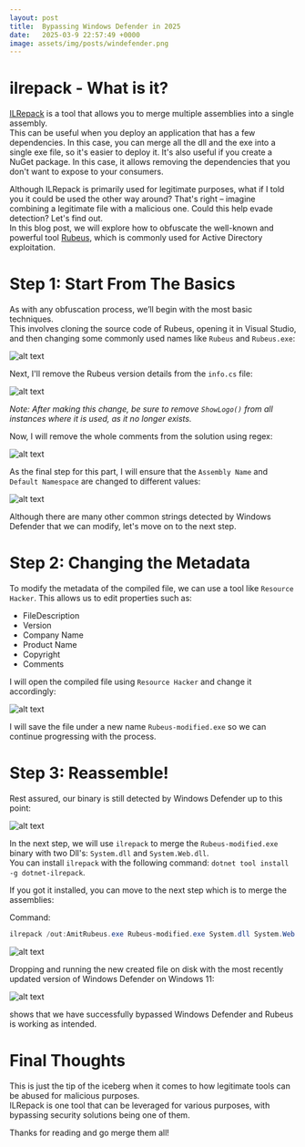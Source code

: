```yaml
---
layout: post
title:  Bypassing Windows Defender in 2025
date:   2025-03-9 22:57:49 +0000
image: assets/img/posts/windefender.png
---
```


# ilrepack - What is it?

[ILRepack](https://github.com/gluck/il-repack) is a tool that allows you to merge multiple assemblies into a single assembly.<br>
This can be useful when you deploy an application that has a few dependencies. In this case, you can merge all the dll and the exe into a single exe file, so it's easier to deploy it. It's also useful if you create a NuGet package. In this case, it allows removing the dependencies that you don't want to expose to your consumers.

Although ILRepack is primarily used for legitimate purposes, what if I told you it could be used the other way around? That's right – imagine combining a legitimate file with a malicious one. Could this help evade detection? Let's find out.<br>
In this blog post, we will explore how to obfuscate the well-known and powerful tool [Rubeus](https://github.com/GhostPack/Rubeus), which is commonly used for Active Directory exploitation.

# Step 1: Start From The Basics

As with any obfuscation process, we’ll begin with the most basic techniques.<br> 
This involves cloning the source code of Rubeus, opening it in Visual Studio, and then changing some commonly used names like `Rubeus`  and `Rubeus.exe`:

![alt text](/assets/img/posts/ilrepack-1.png)

Next, I'll remove the Rubeus version details from the `info.cs` file:

![alt text](/assets/img/posts/ilrepack-2.png)

*Note: After making this change, be sure to remove `ShowLogo()` from all instances where it is used, as it no longer exists.*

Now, I will remove the whole comments from the solution using regex:

![alt text](/assets/img/posts/ilrepack-6.png)

As the final step for this part, I will ensure that the `Assembly Name` and `Default Namespace` are changed to different values:

![alt text](/assets/img/posts/ilrepack-7.png)

Although there are many other common strings detected by Windows Defender that we can modify, let's move on to the next step.

# Step 2: Changing the Metadata

To modify the metadata of the compiled file, we can use a tool like `Resource Hacker`. This allows us to edit properties such as:

- FileDescription
- Version
- Company Name
- Product Name
- Copyright
- Comments

I will open the compiled file using `Resource Hacker` and change it accordingly:

![alt text](/assets/img/posts/ilrepack-3.png)

I will save the file under a new name `Rubeus-modified.exe` so we can continue progressing with the process.

# Step 3: Reassemble!

Rest assured, our binary is still detected by Windows Defender up to this point:

![alt text](/assets/img/posts/ilrepack-4.png)

In the next step, we will use `ilrepack` to merge the `Rubeus-modified.exe` binary with two Dll's: `System.dll` and `System.Web.dll`.<br>
You can install `ilrepack` with the following command: `dotnet tool install -g dotnet-ilrepack`.

If you got it installed, you can move to the next step which is to merge the assemblies:

Command: 

```powershell
ilrepack /out:AmitRubeus.exe Rubeus-modified.exe System.dll System.Web.dll /lib:"C:\Program Files\Git\mingw64\bin" /lib:"C:\Program Files (x86)\Microsoft Visual Studio\Installer\resources\app\ServiceHub\Services\Microsoft.VisualStudio.Setup.Service" /lib:"C:\Program Files\dotnet\sdk\9.0.200\DotnetTools\dotnet-format" /allowduplicateresources /zeropekind
```

![alt text](/assets/img/posts/ilrepack-5.png)

Dropping and running the new created file on disk with the most recently updated version of Windows Defender on Windows 11:

![alt text](/assets/img/posts/ilrepack-8.png)

shows that we have successfully bypassed Windows Defender and Rubeus is working as intended.

# Final Thoughts

This is just the tip of the iceberg when it comes to how legitimate tools can be abused for malicious purposes.<br>
ILRepack is one tool that can be leveraged for various purposes, with bypassing security solutions being one of them.<br>

Thanks for reading and go merge them all! 




